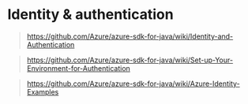 # Identity & authentication

> https://github.com/Azure/azure-sdk-for-java/wiki/Identity-and-Authentication

> https://github.com/Azure/azure-sdk-for-java/wiki/Set-up-Your-Environment-for-Authentication

> https://github.com/Azure/azure-sdk-for-java/wiki/Azure-Identity-Examples


